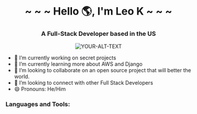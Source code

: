 <h1 align="center">~ ~ ~ Hello 🌎, I'm Leo K ~ ~ ~</h1>

<h3 align="center">A Full-Stack Developer based in the US</h3>

<p align="center">
    <img alt="YOUR-ALT-TEXT" src="https://data.whicdn.com/images/298586557/original.gif">
</p>

- 🔭 I’m currently working on secret projects</strong> <br>
- 🌱 I’m currently learning more about AWS and Django</strong> <br>
- 👯 I’m looking to collaborate on an open source project that will better the world.</strong> <br>
- 🤔 I’m looking to connect with other Full Stack Developers</strong> <br>
- 😄 Pronouns: He/Him</strong>

<h3> Languages and Tools: </h3>


<!--
**LeoKalshteyn/LeoKalshteyn** is a ✨ _special_ ✨ repository because its `README.md` (this file) appears on your GitHub profile.

Here are some ideas to get you started:

- 🔭 I’m currently working on ...
- 🌱 I’m currently learning ...
- 👯 I’m looking to collaborate on ...
- 🤔 I’m looking for help with ...
- 💬 Ask me about ...
- 📫 How to reach me: ...
- 😄 Pronouns: ...
- ⚡ Fun fact: ...
-->

